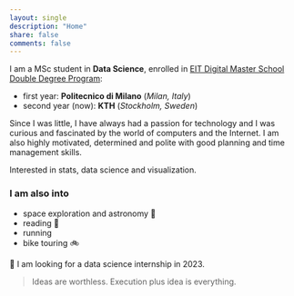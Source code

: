 ```yaml
---
layout: single
description: "Home"
share: false
comments: false
---
```


I am a MSc student in **Data Science**, enrolled in [EIT Digital Master School Double Degree Program](https://masterschool.eitdigital.eu/data-science): 
* first year: **Politecnico di Milano** (_Milan, Italy_) 
* second year (now): **KTH** (_Stockholm, Sweden_)

Since I was little, I have always had a passion for technology and I was curious and fascinated by the world of computers and the Internet. I am also highly motivated, determined and polite with good planning and time management skills.

Interested in stats, data science and visualization.

### I am also into
* space exploration and astronomy 🔭
* reading 📖
* running
* bike touring :bike:

💼 I am looking for a data science internship in 2023.

>Ideas are worthless. Execution plus idea is everything.
